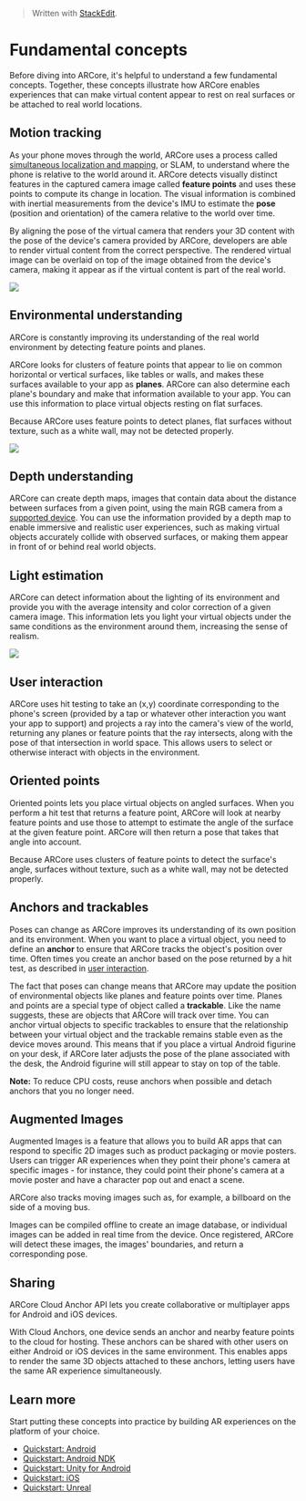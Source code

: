 


> Written with [StackEdit](https://stackedit.io/).
# Fundamental concepts

Before diving into ARCore, it's helpful to understand a few fundamental concepts. Together, these concepts illustrate how ARCore enables experiences that can make virtual content appear to rest on real surfaces or be attached to real world locations.

## Motion tracking

As your phone moves through the world, ARCore uses a process called  [simultaneous localization and mapping](https://en.wikipedia.org/wiki/Simultaneous_localization_and_mapping), or SLAM, to understand where the phone is relative to the world around it. ARCore detects visually distinct features in the captured camera image called  **feature points**  and uses these points to compute its change in location. The visual information is combined with inertial measurements from the device's IMU to estimate the  **pose**  (position and orientation) of the camera relative to the world over time.

By aligning the pose of the virtual camera that renders your 3D content with the pose of the device's camera provided by ARCore, developers are able to render virtual content from the correct perspective. The rendered virtual image can be overlaid on top of the image obtained from the device's camera, making it appear as if the virtual content is part of the real world.

![](https://developers.google.com/ar/images/MotionTracking.jpg)

## Environmental understanding

ARCore is constantly improving its understanding of the real world environment by detecting feature points and planes.

ARCore looks for clusters of feature points that appear to lie on common horizontal or vertical surfaces, like tables or walls, and makes these surfaces available to your app as  **planes**. ARCore can also determine each plane's boundary and make that information available to your app. You can use this information to place virtual objects resting on flat surfaces.

Because ARCore uses feature points to detect planes, flat surfaces without texture, such as a white wall, may not be detected properly.

![](https://developers.google.com/ar/images/EnvUnderstanding.jpg)

## Depth understanding

ARCore can create depth maps, images that contain data about the distance between surfaces from a given point, using the main RGB camera from a  [supported device](https://developers.google.com/ar/discover/supported-devices). You can use the information provided by a depth map to enable immersive and realistic user experiences, such as making virtual objects accurately collide with observed surfaces, or making them appear in front of or behind real world objects.

## Light estimation

ARCore can detect information about the lighting of its environment and provide you with the average intensity and color correction of a given camera image. This information lets you light your virtual objects under the same conditions as the environment around them, increasing the sense of realism.

![](https://developers.google.com/ar/images/LightEstimation.jpg)

## User interaction

ARCore uses hit testing to take an (x,y) coordinate corresponding to the phone's screen (provided by a tap or whatever other interaction you want your app to support) and projects a ray into the camera's view of the world, returning any planes or feature points that the ray intersects, along with the pose of that intersection in world space. This allows users to select or otherwise interact with objects in the environment.

## Oriented points

Oriented points lets you place virtual objects on angled surfaces. When you perform a hit test that returns a feature point, ARCore will look at nearby feature points and use those to attempt to estimate the angle of the surface at the given feature point. ARCore will then return a pose that takes that angle into account.

Because ARCore uses clusters of feature points to detect the surface's angle, surfaces without texture, such as a white wall, may not be detected properly.

## Anchors and trackables

Poses can change as ARCore improves its understanding of its own position and its environment. When you want to place a virtual object, you need to define an  **anchor**  to ensure that ARCore tracks the object's position over time. Often times you create an anchor based on the pose returned by a hit test, as described in  [user interaction](https://developers.google.com/ar/discover/concepts#user_interaction).

The fact that poses can change means that ARCore may update the position of environmental objects like planes and feature points over time. Planes and points are a special type of object called a  **trackable**. Like the name suggests, these are objects that ARCore will track over time. You can anchor virtual objects to specific trackables to ensure that the relationship between your virtual object and the trackable remains stable even as the device moves around. This means that if you place a virtual Android figurine on your desk, if ARCore later adjusts the pose of the plane associated with the desk, the Android figurine will still appear to stay on top of the table.

**Note:** To reduce CPU costs, reuse anchors when possible and detach anchors that you no longer need.

## Augmented Images

Augmented Images is a feature that allows you to build AR apps that can respond to specific 2D images such as product packaging or movie posters. Users can trigger AR experiences when they point their phone's camera at specific images - for instance, they could point their phone's camera at a movie poster and have a character pop out and enact a scene.

ARCore also tracks moving images such as, for example, a billboard on the side of a moving bus.

Images can be compiled offline to create an image database, or individual images can be added in real time from the device. Once registered, ARCore will detect these images, the images' boundaries, and return a corresponding pose.

## Sharing

ARCore Cloud Anchor API lets you create collaborative or multiplayer apps for Android and iOS devices.

With Cloud Anchors, one device sends an anchor and nearby feature points to the cloud for hosting. These anchors can be shared with other users on either Android or iOS devices in the same environment. This enables apps to render the same 3D objects attached to these anchors, letting users have the same AR experience simultaneously.

## Learn more

Start putting these concepts into practice by building AR experiences on the platform of your choice.

-   [Quickstart: Android](https://developers.google.com/ar/develop/java/quickstart)
-   [Quickstart: Android NDK](https://developers.google.com/ar/develop/c/quickstart)
-   [Quickstart: Unity for Android](https://developers.google.com/ar/develop/unity/quickstart-android)
-   [Quickstart: iOS](https://developers.google.com/ar/develop/ios/cloud-anchors-quickstart-ios)
-   [Quickstart: Unreal](https://developers.google.com/ar/develop/unreal/quickstart)
<!--stackedit_data:
eyJoaXN0b3J5IjpbMTI0NzIxMDE2Nl19
-->